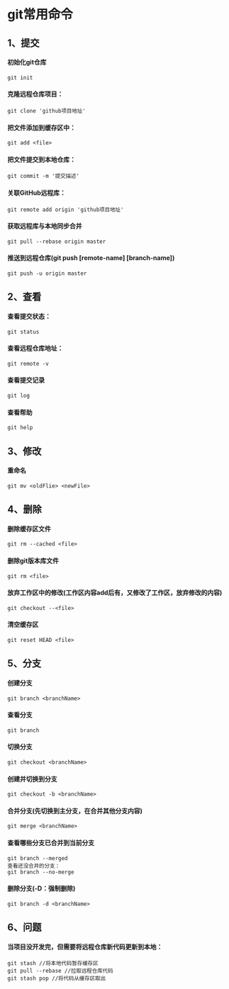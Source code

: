 # git常用命令
## 1、提交
#### 初始化git仓库
    git init
#### 克隆远程仓库项目：
    git clone 'github项目地址'
#### 把文件添加到缓存区中：
    git add <file>
#### 把文件提交到本地仓库： 
    git commit -m '提交描述'
#### 关联GitHub远程库：
    git remote add origin 'github项目地址'
#### 获取远程库与本地同步合并
    git pull --rebase origin master
#### 推送到远程仓库(git push [remote-name] [branch-name])
    git push -u origin master
    
## 2、查看
#### 查看提交状态：
    git status
#### 查看远程仓库地址：
    git remote -v  
#### 查看提交记录
    git log
#### 查看帮助
    git help

## 3、修改
#### 重命名
    git mv <oldFlie> <newFile>

## 4、删除
#### 删除缓存区文件
    git rm --cached <file>
#### 删除git版本库文件
    git rm <file>
#### 放弃工作区中的修改(工作区内容add后有，又修改了工作区，放弃修改的内容)
    git checkout --<file>
#### 清空缓存区
    git reset HEAD <file>

## 5、分支
#### 创建分支
    git branch <branchName>
#### 查看分支
    git branch
#### 切换分支
    git checkout <branchName>
#### 创建并切换到分支
    git checkout -b <branchName>
#### 合并分支(先切换到主分支，在合并其他分支内容)
    git merge <branchName>
#### 查看哪些分支已合并到当前分支
    git branch --merged
    查看还没合并的分支：
    git branch --no-merge
#### 删除分支(-D：强制删除)
    git branch -d <branchName>

## 6、问题
#### 当项目没开发完，但需要将远程仓库新代码更新到本地：
    git stash //将本地代码暂存缓存区
    git pull --rebase //拉取远程仓库代码
    git stash pop //将代码从缓存区取出